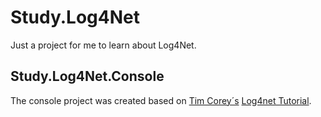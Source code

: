 # Study.Log4Net
Just a project for me to learn about Log4Net.

## Study.Log4Net.Console
The console project was created based on [Tim Corey´s](https://github.com/TimCorey) [Log4net Tutorial](https://github.com/TimCorey/Log4netTutorial).
